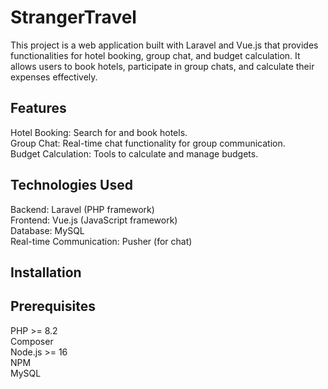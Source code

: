 # StrangerTravel #

This project is a web application built with Laravel and Vue.js that provides functionalities for hotel booking, group chat, and budget calculation. It allows users to book hotels, participate in group chats, and calculate their expenses effectively.

## Features ##
Hotel Booking: Search for and book hotels.</br>
Group Chat: Real-time chat functionality for group communication.</br>
Budget Calculation: Tools to calculate and manage budgets.

## Technologies Used ##
Backend: Laravel (PHP framework)</br>
Frontend: Vue.js (JavaScript framework)</br>
Database: MySQL</br>
Real-time Communication: Pusher (for chat)

## Installation ##
## Prerequisites ##
PHP >= 8.2</br>
Composer</br>
Node.js >= 16</br>
NPM</br>
MySQL
